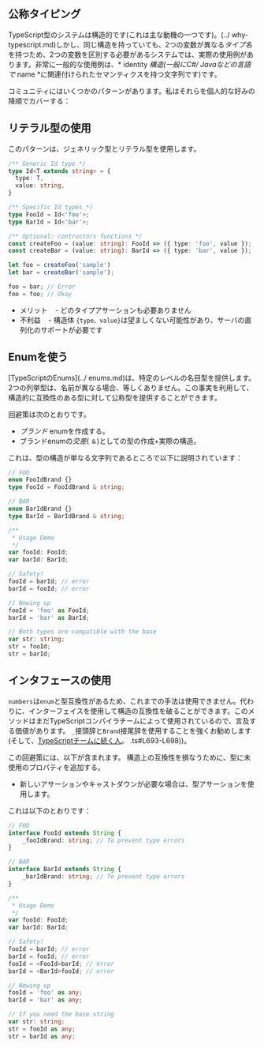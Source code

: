 ## 公称タイピング
TypeScript型のシステムは構造的です(これは主な動機の一つです)。(../ why-typescript.md)しかし、同じ構造を持っていても、2つの変数が異なる*タイプ名*を持つため、2つの変数を区別する必要があるシステムでは、実際の使用例があります。非常に一般的な使用例は、* identity *構造(一般にC#/ Javaなどの言語で* name *に関連付けられたセマンティクスを持つ文字列です)です。

コミュニティにはいくつかのパターンがあります。私はそれらを個人的な好みの降順でカバーする：

## リテラル型の使用

このパターンは、ジェネリック型とリテラル型を使用します。

```ts
/** Generic Id type */
type Id<T extends string> = {
  type: T,
  value: string,
}

/** Specific Id types */
type FooId = Id<'foo'>;
type BarId = Id<'bar'>;

/** Optional: contructors functions */
const createFoo = (value: string): FooId => ({ type: 'foo', value });
const createBar = (value: string): BarId => ({ type: 'bar', value });

let foo = createFoo('sample')
let bar = createBar('sample');

foo = bar; // Error
foo = foo; // Okay
```

* メリット
   - どのタイプアサーションも必要ありません
* 不利益
   - 構造体 `{type、value}`は望ましくない可能性があり、サーバの直列化のサポートが必要です

## Enumを使う
[TypeScriptのEnums](../ enums.md)は、特定のレベルの名目型を提供します。 2つの列挙型は、名前が異なる場合、等しくありません。この事実を利用して、構造的に互換性のある型に対して公称型を提供することができます。

回避策は次のとおりです。
* *ブランド* enumを作成する。
* ブランドenumの*交差*( `＆`)としての型の作成+実際の構造。

これは、型の構造が単なる文字列であるところで以下に説明されています：

```ts
// FOO
enum FooIdBrand {}
type FooId = FooIdBrand & string;

// BAR
enum BarIdBrand {}
type BarId = BarIdBrand & string;

/**
 * Usage Demo
 */
var fooId: FooId;
var barId: BarId;

// Safety!
fooId = barId; // error
barId = fooId; // error

// Newing up
fooId = 'foo' as FooId;
barId = 'bar' as BarId;

// Both types are compatible with the base
var str: string;
str = fooId;
str = barId;
```

## インタフェースの使用

`numbers`は`enum`と型互換性があるため、これまでの手法は使用できません。代わりに、インターフェイスを使用して構造の互換性を破ることができます。このメソッドはまだTypeScriptコンパイラチームによって使用されているので、言及する価値があります。 `_`接頭辞と`Brand`接尾辞を使用することを強くお勧めします(そして、[TypeScriptチームに続く人](https://github.com/Microsoft/TypeScript/blob/7b48a182c05ea4dea81bab73ecbbe9e013a79e99/src/compiler/types)。 .ts#L693-L698))。

この回避策には、以下が含まれます。
構造上の互換性を損なうために、型に未使用のプロパティを追加する。
* 新しいアサーションやキャストダウンが必要な場合は、型アサーションを使用します。

これは以下のとおりです：

```ts
// FOO
interface FooId extends String {
    _fooIdBrand: string; // To prevent type errors
}

// BAR
interface BarId extends String {
    _barIdBrand: string; // To prevent type errors
}

/**
 * Usage Demo
 */
var fooId: FooId;
var barId: BarId;

// Safety!
fooId = barId; // error
barId = fooId; // error
fooId = <FooId>barId; // error
barId = <BarId>fooId; // error

// Newing up
fooId = 'foo' as any;
barId = 'bar' as any;

// If you need the base string
var str: string;
str = fooId as any;
str = barId as any;
```
